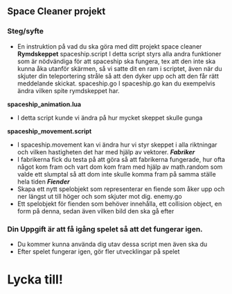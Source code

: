 ## Space Cleaner projekt 

### Steg/syfte
- En instruktion på vad du ska göra med ditt projekt space cleaner
**Rymdskeppet**
spaceship.script
I detta script styrs alla andra funktioner som är nödvändiga för att spaceship ska fungera, tex att den inte ska kunna åka utanför skärmen, så vi satte dit en ram i scriptet, även när du skjuter din teleportering stråle så att den dyker upp och att den får rätt meddelande skickat. 
spaceship.go
I spaceship.go kan du exempelvis ändra vilken spite rymdskeppet har.

**spaceship_animation.lua**
- I detta script kunde vi ändra på hur mycket skeppet skulle gunga 

**spaceship_movement.script**
- I spaceship.movement kan vi ändra hur vi styr skeppet i alla riktningar och vilken hastigheten det har med hjälp av vektorer.
***Fabriker***
- I fabrikerna fick du testa på att göra så att fabrikerna fungerade, hur ofta något kom fram och vart dom kom fram med hjälp av math.random som valde ett slumptal så att dom inte skulle komma fram på samma ställe hela tiden 
***Fiender***
- Skapa ett nytt spelobjekt som representerar en fiende som åker upp och ner längst ut till höger och som skjuter mot dig.
enemy.go
- Ett spelobjekt för fienden som behöver innehålla, ett collision object, en form på denna, sedan även vilken bild den ska gå efter

### Din Uppgift är att få igång spelet så att det fungerar igen.
- Du kommer kunna använda dig utav dessa script men även ska du 
- Efter spelet fungerar igen, gör fler utvecklingar på spelet
# Lycka till!
